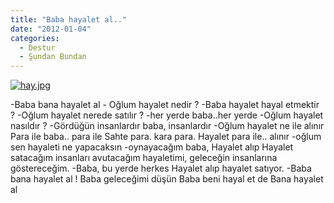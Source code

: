 ```yaml
---
title: "Baba hayalet al.."
date: "2012-01-04"
categories: 
  - Destur
  - Şundan Bundan
---
```


[![hay.jpg](/uploads/2012/01/hay.jpg)](/uploads/2012/01/hay.jpg "hay.jpg")

\-Baba bana hayalet al - Oğlum hayalet nedir ? -Baba hayalet hayal etmektir ? -Oğlum hayalet nerede satılır ? -her yerde baba..her yerde -Oğlum hayalet nasıldır ? -Gördüğün insanlardır baba, insanlardır -Oğlum hayalet ne ile alınır Para ile baba.. para ile Sahte para. kara para. Hayalet para ile.. alınır -oğlum sen hayaleti ne yapacaksın -oynayacağım baba, Hayalet alıp Hayalet satacağım insanları avutacağım hayaletimi, geleceğin insanlarına göstereceğim. -Baba, bu yerde herkes Hayalet alıp hayalet satıyor. -Baba bana hayalet al ! Baba geleceğimi düşün Baba beni hayal et de Bana hayalet al
